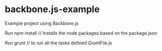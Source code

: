 backbone.js-example
===================

Example project using Backbone.js

Run npm install // Installs the node packages based on the package.json

Run grunt // to run all the tasks defined GruntFile.js


